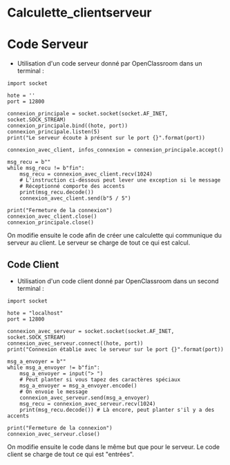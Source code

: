 # Calculette_clientserveur

<h1> Code Serveur </h1>

* Utilisation d'un code serveur donné par OpenClassroom dans un terminal : 

<pre><code>import socket

hote = ''
port = 12800

connexion_principale = socket.socket(socket.AF_INET, socket.SOCK_STREAM)
connexion_principale.bind((hote, port))
connexion_principale.listen(5)
print("Le serveur écoute à présent sur le port {}".format(port))

connexion_avec_client, infos_connexion = connexion_principale.accept()

msg_recu = b""
while msg_recu != b"fin":
    msg_recu = connexion_avec_client.recv(1024)
    # L'instruction ci-dessous peut lever une exception si le message
    # Réceptionné comporte des accents
    print(msg_recu.decode())
    connexion_avec_client.send(b"5 / 5")

print("Fermeture de la connexion")
connexion_avec_client.close()
connexion_principale.close()</code></pre>

On modifie ensuite le code afin de créer une calculette qui communique du serveur au client. Le serveur se charge de tout ce qui est calcul. 


<h2> Code Client </h2>

* Utilisation d'un code client donné par OpenClassroom dans un second terminal :

<pre><code>import socket

hote = "localhost"
port = 12800

connexion_avec_serveur = socket.socket(socket.AF_INET, socket.SOCK_STREAM)
connexion_avec_serveur.connect((hote, port))
print("Connexion établie avec le serveur sur le port {}".format(port))

msg_a_envoyer = b""
while msg_a_envoyer != b"fin":
    msg_a_envoyer = input("> ")
    # Peut planter si vous tapez des caractères spéciaux
    msg_a_envoyer = msg_a_envoyer.encode()
    # On envoie le message
    connexion_avec_serveur.send(msg_a_envoyer)
    msg_recu = connexion_avec_serveur.recv(1024)
    print(msg_recu.decode()) # Là encore, peut planter s'il y a des accents

print("Fermeture de la connexion")
connexion_avec_serveur.close()</code></pre>

On modifie ensuite le code dans le même but que pour le serveur. Le code client se charge de tout ce qui est "entrées". 
